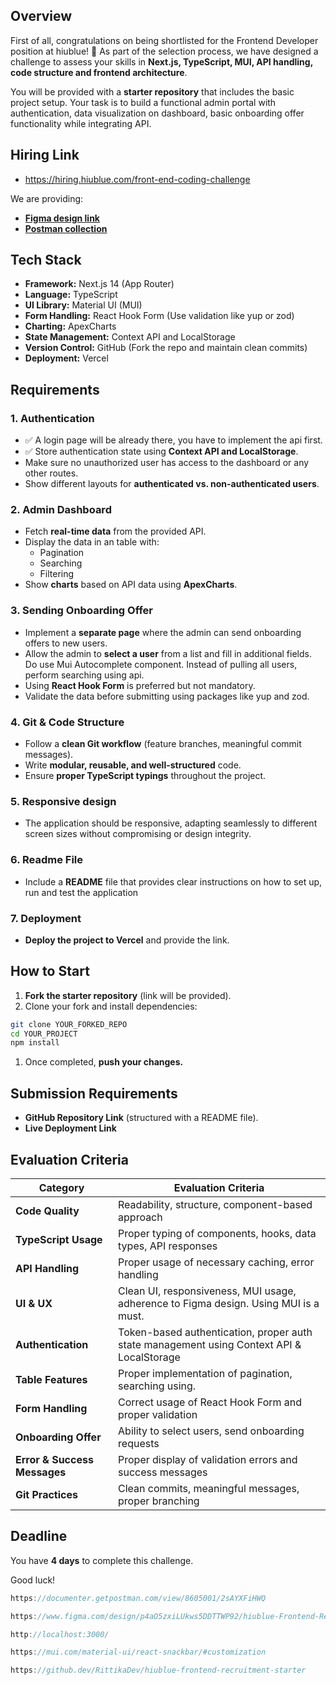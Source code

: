 ## **Overview**

First of all, congratulations on being shortlisted for the Frontend Developer position at hiublue! 🎉 As part of the selection process, we have designed a challenge to assess your skills in **Next.js, TypeScript, MUI, API handling, code structure and frontend architecture**.

You will be provided with a **starter repository** that includes the basic project setup. Your task is to build a functional admin portal with authentication, data visualization on dashboard, basic onboarding offer functionality while integrating API.

## Hiring Link

- https://hiring.hiublue.com/front-end-coding-challenge

We are providing:

- [**Figma design link**](https://www.figma.com/design/p4aO5zxiLUkws5DDTTWP92/Untitled?node-id=0-1&t=oePPLG5LIUguMtQy-1)
- [**Postman collection**](https://documenter.getpostman.com/view/8605001/2sAYXFiHWQ)

## **Tech Stack**

- **Framework:** Next.js 14 (App Router)
- **Language:** TypeScript
- **UI Library:** Material UI (MUI)
- **Form Handling:** React Hook Form (Use validation like yup or zod)
- **Charting:** ApexCharts
- **State Management:** Context API and LocalStorage
- **Version Control:** GitHub (Fork the repo and maintain clean commits)
- **Deployment:** Vercel

## **Requirements**

### **1. Authentication**

- ✅ A login page will be already there, you have to implement the api first.
- ✅ Store authentication state using **Context API and LocalStorage**.
- Make sure no unauthorized user has access to the dashboard or any other routes.
- Show different layouts for **authenticated vs. non-authenticated users**.

### **2. Admin Dashboard**

- Fetch **real-time data** from the provided API.
- Display the data in an table with:
  - Pagination
  - Searching
  - Filtering
- Show **charts** based on API data using **ApexCharts**.

### **3. Sending Onboarding Offer**

- Implement a **separate page** where the admin can send onboarding offers to new users.
- Allow the admin to **select a user** from a list and fill in additional fields. Do use Mui Autocomplete component. Instead of pulling all users, perform searching using api.
- Using **React Hook Form** is preferred but not mandatory.
- Validate the data before submitting using packages like yup and zod.

### **4. Git & Code Structure**

- Follow a **clean Git workflow** (feature branches, meaningful commit messages).
- Write **modular, reusable, and well-structured** code.
- Ensure **proper TypeScript typings** throughout the project.

### **5. Responsive design**

- The application should be responsive, adapting seamlessly to different screen sizes without compromising or design integrity.

### **6. Readme File**

- Include a **README** file that provides clear instructions on how to set up, run and test the application

### **7. Deployment**

- **Deploy the project to Vercel** and provide the link.

## **How to Start**

1. **Fork the starter repository** (link will be provided).
2. Clone your fork and install dependencies:

```bash
git clone YOUR_FORKED_REPO
cd YOUR_PROJECT
npm install
```

1. Once completed, **push your changes.**

## **Submission Requirements**

- **GitHub Repository Link** (structured with a README file).
- **Live Deployment Link**

## **Evaluation Criteria**

| **Category**                 | **Evaluation Criteria**                                                                   |
| ---------------------------- | ----------------------------------------------------------------------------------------- |
| **Code Quality**             | Readability, structure, component-based approach                                          |
| **TypeScript Usage**         | Proper typing of components, hooks, data types, API responses                             |
| **API Handling**             | Proper usage of necessary caching, error handling                                         |
| **UI & UX**                  | Clean UI, responsiveness, MUI usage, adherence to Figma design. Using MUI is a must.      |
| **Authentication**           | Token-based authentication, proper auth state management using Context API & LocalStorage |
| **Table Features**           | Proper implementation of pagination, searching using.                                     |
| **Form Handling**            | Correct usage of React Hook Form and proper validation                                    |
| **Onboarding Offer**         | Ability to select users, send onboarding requests                                         |
| **Error & Success Messages** | Proper display of validation errors and success messages                                  |
| **Git Practices**            | Clean commits, meaningful messages, proper branching                                      |

## **Deadline**

You have **4 days** to complete this challenge.

Good luck!

```js
https://documenter.getpostman.com/view/8605001/2sAYXFiHWQ

https://www.figma.com/design/p4aO5zxiLUkws5DDTTWP92/hiublue-Frontend-Recruitment-Task?node-id=0-1&p=f&t=Y12SylXWRKjMEzal-0

http://localhost:3000/

https://mui.com/material-ui/react-snackbar/#customization

https://github.dev/RittikaDev/hiublue-frontend-recruitment-starter

```
